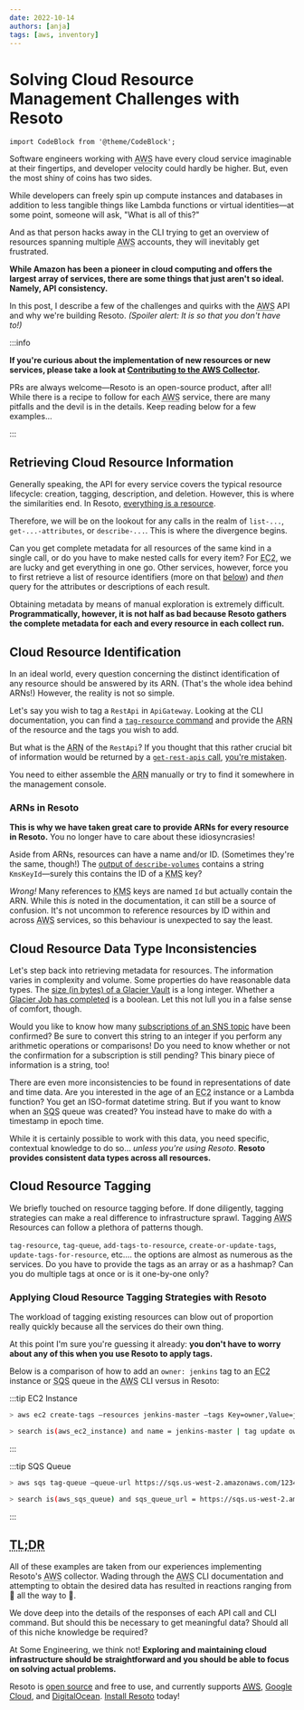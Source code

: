 ```yaml
---
date: 2022-10-14
authors: [anja]
tags: [aws, inventory]
---
```


# Solving Cloud Resource Management Challenges with Resoto

```mdx-code-block
import CodeBlock from '@theme/CodeBlock';
```

Software engineers working with <abbr title="Amazon Web Services">AWS</abbr> have every cloud service imaginable at their fingertips, and developer velocity could hardly be higher. But, even the most shiny of coins has two sides.

While developers can freely spin up compute instances and databases in addition to less tangible things like Lambda functions or virtual identities—at some point, someone will ask, "What is all of this?"

And as that person hacks away in the CLI trying to get an overview of resources spanning multiple <abbr title="Amazon Web Services">AWS</abbr> accounts, they will inevitably get frustrated.

**While Amazon has been a pioneer in cloud computing and offers the largest array of services, there are some things that just aren't so ideal. Namely, API consistency.**

In this post, I describe a few of the challenges and quirks with the <abbr title="Amazon Web Services">AWS</abbr> API and why we're building Resoto. _(Spoiler alert: It is so that you don't have to!)_

<!--truncate-->

:::info

**If you're curious about the implementation of new resources or new services, please take a look at [Contributing to the AWS Collector](/docs/contributing/plugins/aws).**

PRs are always welcome—Resoto is an open-source product, after all! While there is a recipe to follow for each <abbr title="Amazon Web Services">AWS</abbr> service, there are many pitfalls and the devil is in the details. Keep reading below for a few examples…

:::

## Retrieving Cloud Resource Information

Generally speaking, the API for every service covers the typical resource lifecycle: creation, tagging, description, and deletion. However, this is where the similarities end. In Resoto, [everything is a resource](../multi-cloud-resource-management-with-resoto/index.md).

Therefore, we will be on the lookout for any calls in the realm of `list-...`, `get-...-attributes`, or `describe-...`. This is where the divergence begins.

Can you get complete metadata for all resources of the same kind in a single call, or do you have to make nested calls for every item? For <abbr title="Elastic Compute Cloud">EC2</abbr>, we are lucky and get everything in one go. Other services, however, force you to first retrieve a list of resource identifiers (more on that [below](#cloud-resource-identification)) and _then_ query for the attributes or descriptions of each result.

Obtaining metadata by means of manual exploration is extremely difficult. **Programmatically, however, it is not half as bad because Resoto gathers the complete metadata for each and every resource in each collect run.**

## Cloud Resource Identification

In an ideal world, every question concerning the distinct identification of any resource should be answered by its ARN. (That's the whole idea behind ARNs!) However, the reality is not so simple.

Let's say you wish to tag a `RestApi` in `ApiGateway`. Looking at the CLI documentation, you can find a [`tag-resource` command](https://awscli.amazonaws.com/v2/documentation/api/latest/reference/apigateway/tag-resource.html) and provide the <abbr title="Amazon Resource Name">ARN</abbr> of the resource and the tags you wish to add.

But what is the <abbr title="Amazon Resource Name">ARN</abbr> of the `RestApi`? If you thought that this rather crucial bit of information would be returned by a [`get-rest-apis` call](https://awscli.amazonaws.com/v2/documentation/api/latest/reference/apigateway/get-rest-apis.html), [you're mistaken](https://awscli.amazonaws.com/v2/documentation/api/latest/reference/apigateway/get-rest-apis.html#output).

You need to either assemble the <abbr title="Amazon Resource Name">ARN</abbr> manually or try to find it somewhere in the management console.

### ARNs in Resoto

**This is why we have taken great care to provide ARNs for every resource in Resoto.** You no longer have to care about these idiosyncrasies!

Aside from ARNs, resources can have a name and/or ID. (Sometimes they're the same, though!) The [output of `describe-volumes`](https://awscli.amazonaws.com/v2/documentation/api/latest/reference/ec2/describe-volumes.html#output) contains a string `KmsKeyId`—surely this contains the ID of a <abbr title="Key Management Service">KMS</abbr> key?

_Wrong!_ Many references to <abbr title="Key Management Service">KMS</abbr> keys are named `Id` but actually contain the ARN. While this _is_ noted in the documentation, it can still be a source of confusion. It's not uncommon to reference resources by ID within and across <abbr title="Amazon Web Services">AWS</abbr> services, so this behaviour is unexpected to say the least.

## Cloud Resource Data Type Inconsistencies

Let's step back into retrieving metadata for resources. The information varies in complexity and volume. Some properties do have reasonable data types. The [size (in bytes) of a Glacier Vault](https://awscli.amazonaws.com/v2/documentation/api/latest/reference/glacier/describe-vault.html#output) is a long integer. Whether a [Glacier Job has completed](https://awscli.amazonaws.com/v2/documentation/api/latest/reference/glacier/describe-job.html#output) is a boolean. Let this not lull you in a false sense of comfort, though.

Would you like to know how many [subscriptions of an SNS topic](https://awscli.amazonaws.com/v2/documentation/api/latest/reference/sns/get-topic-attributes.html#output) have been confirmed? Be sure to convert this string to an integer if you perform any arithmetic operations or comparisons! Do you need to know whether or not the confirmation for a subscription is still pending? This binary piece of information is a string, too!

There are even more inconsistencies to be found in representations of date and time data. Are you interested in the age of an <abbr title="Elastic Compute Cloud">EC2</abbr> instance or a Lambda function? You get an ISO-format datetime string. But if you want to know when an <abbr title="Simple Queue Service">SQS</abbr> queue was created? You instead have to make do with a timestamp in epoch time.

While it is certainly possible to work with this data, you need specific, contextual knowledge to do so… _unless you're using Resoto_. **Resoto provides consistent data types across all resources.**

## Cloud Resource Tagging

We briefly touched on resource tagging before. If done diligently, tagging strategies can make a real difference to infrastructure sprawl. Tagging <abbr title="Amazon Web Services">AWS</abbr> Resources can follow a plethora of patterns though.

`tag-resource`, `tag-queue`, `add-tags-to-resource`, `create-or-update-tags`, `update-tags-for-resource`, etc.… the options are almost as numerous as the services. Do you have to provide the tags as an array or as a hashmap? Can you do multiple tags at once or is it one-by-one only?

### Applying Cloud Resource Tagging Strategies with Resoto

The workload of tagging existing resources can blow out of proportion really quickly because all the services do their own thing.

At this point I'm sure you're guessing it already: **you don't have to worry about any of this when you use Resoto to apply tags.**

Below is a comparison of how to add an `owner: jenkins` tag to an <abbr title="Elastic Compute Cloud">EC2</abbr> instance or <abbr title="Simple Queue Service">SQS</abbr> queue in the <abbr title="Amazon Web Services">AWS</abbr> CLI versus in Resoto:

:::tip EC2 Instance

```bash title="Tagging in the AWS CLI 😒"
> aws ec2 create-tags –resources jenkins-master –tags Key=owner,Value=jenkins
```

```bash title="Tagging in Resoto 💜"
> search is(aws_ec2_instance) and name = jenkins-master | tag update owner jenkins
```

:::

:::tip SQS Queue

```bash title="Tagging in the AWS CLI 😒"
> aws sqs tag-queue –queue-url https://sqs.us-west-2.amazonaws.com/123456789012/MyQueue –tags owner=jenkins
```

```bash title="Tagging in Resoto 💜"
> search is(aws_sqs_queue) and sqs_queue_url = https://sqs.us-west-2.amazonaws.com/123456789012/MyQueue | tag update owner jenkins
```

:::

## <abbr title="too long; didn't read">TL;DR</abbr>

All of these examples are taken from our experiences implementing Resoto's <abbr title="Amazon Web Services">AWS</abbr> collector. Wading through the <abbr title="Amazon Web Services">AWS</abbr> CLI documentation and attempting to obtain the desired data has resulted in reactions ranging from 🤨 all the way to 🤬.

We dove deep into the details of the responses of each API call and CLI command. But should this be necessary to get meaningful data? Should all of this niche knowledge be required?

At Some Engineering, we think not! **Exploring and maintaining cloud infrastructure should be straightforward and you should be able to focus on solving actual problems.**

Resoto is [open source](https://github.com/someengineering/resoto/blob/main/LICENSE) and free to use, and currently supports [<abbr title="Amazon Web Services">AWS</abbr>](/docs/how-to-guides/data-sources/collect-aws-resource-data), [Google Cloud](/docs/how-to-guides/data-sources/collect-google-cloud-resource-data), and [DigitalOcean](/docs/how-to-guides/data-sources/collect-digitalocean-resource-data). [Install Resoto](/docs/getting-started/install-resoto) today!
